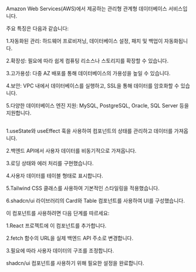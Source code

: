 Amazon Web Services(AWS)에서 제공하는 관리형 관계형 데이터베이스 서비스입니다. 
 
주요 특징은 다음과 같습니다:

1.자동화된 관리: 하드웨어 프로비저닝, 데이터베이스 설정, 패치 및 백업이 자동화됩니다.

2.확장성: 필요에 따라 쉽게 컴퓨팅 리소스나 스토리지를 확장할 수 있습니다.

3.고가용성: 다중 AZ 배포를 통해 데이터베이스의 가용성을 높일 수 있습니다.

4.보안: VPC 내에서 데이터베이스를 실행하고, SSL을 통해 데이터를 암호화할 수 있습니다.

5.다양한 데이터베이스 엔진 지원: MySQL, PostgreSQL, Oracle, SQL Server 등을 지원합니다.

##

1.useState와 useEffect 훅을 사용하여 컴포넌트의 상태를 관리하고 데이터를 가져옵니다.

2.백엔드 API에서 사용자 데이터를 비동기적으로 가져옵니다.

3.로딩 상태와 에러 처리를 구현했습니다.

4.사용자 데이터를 테이블 형태로 표시합니다.

5.Tailwind CSS 클래스를 사용하여 기본적인 스타일링을 적용했습니다.

6.shadcn/ui 라이브러리의 Card와 Table 컴포넌트를 사용하여 UI를 구성했습니다.

이 컴포넌트를 사용하려면 다음 단계를 따르세요:

1.React 프로젝트에 이 컴포넌트를 추가합니다.

2.fetch 함수의 URL을 실제 백엔드 API 주소로 변경합니다.

3.필요에 따라 사용자 데이터의 구조를 조정합니다.

shadcn/ui 컴포넌트를 사용하기 위해 필요한 설정을 완료합니다.
